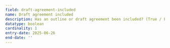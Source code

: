 ```yaml
---
field: draft-agreement-included
name: Draft agreement included
description: Has an outline or draft agreement been included? (True / False)
datatype: boolean
cardinality: 1
entry-date: 2025-06-26
end-date: ''
---
```

